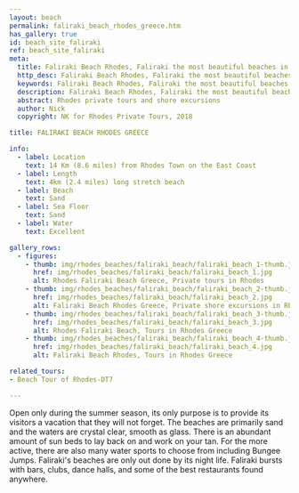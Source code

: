 ```yaml
---
layout: beach
permalink: faliraki_beach_rhodes_greece.htm
has_gallery: true
id: beach_site_faliraki
ref: beach_site_faliraki
meta:
  title: Faliraki Beach Rhodes, Faliraki the most beautiful beaches in Greece Rhodes, Greece Rhodes Private Tours
  http_desc: Faliraki Beach Rhodes, Faliraki the most beautiful beaches in Greece Rhodes, Greece Rhodes Private Tours
  keywords: Faliraki Beach Rhodes, Faliraki the most beautiful beaches in Greece Rhodes, Greece Rhodes Private Tours
  description: Faliraki Beach Rhodes, Faliraki the most beautiful beaches in Greece Rhodes, Greece Rhodes Private Tours
  abstract: Rhodes private tours and shore excursions
  author: Nick
  copyright: NK for Rhodes Private Tours, 2018

title: FALIRAKI BEACH RHODES GREECE

info:
  - label: Location
    text: 14 Km (8.6 miles) from Rhodes Town on the East Coast
  - label: Length
    text: 4km (2.4 miles) long stretch beach
  - label: Beach
    text: Sand
  - label: Sea Floor
    text: Sand
  - label: Water
    text: Excellent

gallery_rows:
  - figures:
    - thumb: img/rhodes_beaches/faliraki_beach/faliraki_beach_1-thumb.jpg
      href: img/rhodes_beaches/faliraki_beach/faliraki_beach_1.jpg
      alt: Rhodes Faliraki Beach Greece, Private tours in Rhodes
    - thumb: img/rhodes_beaches/faliraki_beach/faliraki_beach_2-thumb.jpg
      href: img/rhodes_beaches/faliraki_beach/faliraki_beach_2.jpg
      alt: Faliraki Beach Rhodes Greece, Private shore excursions in Rhodes
    - thumb: img/rhodes_beaches/faliraki_beach/faliraki_beach_3-thumb.jpg
      href: img/rhodes_beaches/faliraki_beach/faliraki_beach_3.jpg
      alt: Rhodes Faliraki Beach, Tours in Rhodes Greece
    - thumb: img/rhodes_beaches/faliraki_beach/faliraki_beach_4-thumb.jpg
      href: img/rhodes_beaches/faliraki_beach/faliraki_beach_4.jpg
      alt: Faliraki Beach Rhodes, Tours in Rhodes Greece

related_tours:
- Beach Tour of Rhodes-DT7

---
```

Open only during the summer season, its only purpose is to provide its visitors a vacation that they will not forget. The beaches are primarily sand and the waters are crystal clear, smooth as glass. There is an abundant amount of sun beds to lay back on and work on your tan. For the more active, there are also many water sports to choose from including Bungee Jumps. Faliraki's beaches are only out done by its night life. Faliraki bursts with bars, clubs, dance halls, and some of the best restaurants found anywhere.